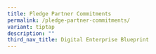 ```yaml
---
title: Pledge Partner Commitments
permalink: /pledge-partner-commitments/
variant: tiptap
description: ""
third_nav_title: Digital Enterprise Blueprint
---
```

